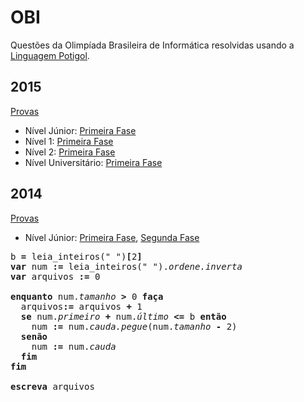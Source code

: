 # OBI
Questões da Olimpíada Brasileira de Informática resolvidas usando a [Linguagem Potigol](http://potigol.github.io).

## 2015
[Provas](http://olimpiada.ic.unicamp.br/noticias/gab_fase1_prog)

 - Nível Júnior: [Primeira Fase](./2015/junior/fase1)
 - Nível 1: [Primeira Fase](./2015/nivel1/fase1)
 - Nível 2: [Primeira Fase](./2015/nivel2/fase1)
 - Nível Universitário: [Primeira Fase](./2015/universitario/fase1)

## 2014
[Provas](http://olimpiada.ic.unicamp.br/passadas/OBI2014)

 - Nível Júnior: [Primeira Fase](./2014/junior/fase1), [Segunda Fase](./2014/junior/fase2)

<pre>
b <b>=</b> leia_inteiros(" ")<b>[</b>2<b>]</b>
<b>var</b> num <b>:=</b> leia_inteiros(" ").<i>ordene.inverta</i>
<b>var</b> arquivos <b>:=</b> 0

<b>enquanto</b> num.<i>tamanho</i><b> > </b>0 <b>faça</b>
  arquivos<b>:=</b> arquivos <b>+</b> 1
  <b>se</b> num.<i>primeiro</i> <b>+</b> num.<i>último</i><b> <= </b>b <b>então</b>
    num <b>:=</b> num.<i>cauda.pegue</i>(num.<i>tamanho</i> <b>-</b> 2)
  <b>senão</b>
    num <b>:=</b> num.<i>cauda</i>
  <b>fim</b>
<b>fim</b>

<b>escreva</b> arquivos
</pre>
